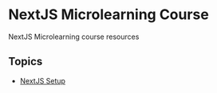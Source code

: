 # NextJS Microlearning Course

NextJS Microlearning course resources


## Topics

- [NextJS Setup](./topics/nextjs-setup/)
